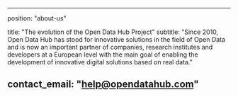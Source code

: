 

---
position: "about-us"

title: "The evolution of the Open Data Hub Project"
subtitle: "Since 2010, Open Data Hub has stood for innovative solutions in the field of Open Data and is now an important partner of companies, research institutes and developers at a European level with the main goal of enabling the development of innovative digital solutions based on real data."

contact_email: "help@opendatahub.com"
---
